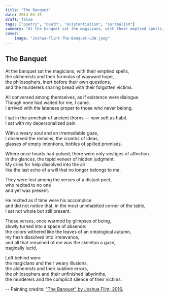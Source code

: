 ```yaml
---
title: "The Banquet"
date: 2014-03-15
draft: false
tags: ["poetry", "death", "existentialism", "surrealism"]
summary: "At the banquet sat the magicians, with their emptied spells, the alchemists and their formulas of wayward hope..."
cover:
    image: "Joshua-Flint-The-Banquet-LOW.jpeg"
---
```


## The Banquet

At the banquet sat the magicians, with their emptied spells,<br>
the alchemists and their formulas of wayward hope,<br>
the philosophers, inert before their own questions,<br>
and the murderers sharing bread with their forgotten victims.<br>

All conversed among themselves, as if existence were dialogue.<br>
Though none had waited for me, I came.<br>
I arrived with the lateness proper to those who never belong.<br>

I sat in the armchair of ancient thorns — now soft as habit.<br>
I sat with my depersonalized pain.<br>

With a weary soul and an irremediable gaze,<br>
I observed the remains, the crumbs of ideas,<br>
glasses of empty intentions, bottles of spilled promises.<br>

Where once hearts had pulsed, there were only vestiges of affection.<br>
In the glances, the tepid veneer of hidden judgment.<br>
My cries for help dissolved into the air<br>
like the last echo of a will that no longer belongs to me.<br>

They were lost among the verses of a distant poet,<br>
who recited to no one<br>
and yet was present.<br>

He recited as if time were his accomplice<br>
and did not notice that, in the most uninhabited corner of the table,<br>
I sat not whole but still present.<br>

Those verses, once warmed by glimpses of being,<br>
slowly turned into a space of absence:<br>
the colors withered like the leaves of an ontological autumn,<br>
my flesh dissolved into irrelevance,<br>
and all that remained of me was the skeleton a gaze,<br>
tragically lucid.<br>

Left behind were<br>
the magicians and their weary illusions,<br>
the alchemists and their sublime errors,<br>
the philosophers and their unfinished labyrinths,<br>
the murderers and the complicit silence of their victims.

--
Painting credits: ["The Banquet" by Joshua Flint, 2016.](https://joshuaflint.com/artwork/3783137-The%20Banquet.html)
